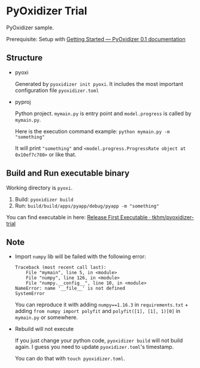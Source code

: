 # PyOxidizer Trial

PyOxidizer sample.

Prerequisite: Setup with [Getting Started — PyOxidizer 0.1 documentation](https://pyoxidizer.readthedocs.io/en/latest/getting_started.html#your-first-pyoxidizer-project)

## Structure

* pyoxi

    Generated by `pyoxidizer init pyoxi`. It includes the most important configuration file `pyoxidizer.toml`

* pyproj

    Python project. `mymain.py` is entry point and `model.progress` is called by `mymain.py`.

    Here is the execution command example: `python mymain.py -m "something"`

    It will print `"something"` and `<model.progress.ProgressRate object at 0x10ef7c780>` or like that.

## Build and Run executable binary
Working directory is `pyoxi`.

1. Build: `pyoxidizer build`
2. Run: `build/build/apps/pyapp/debug/pyapp -m "something"`

You can find executable in here: [Release First Executable · tkhm/pyoxidizer-trial](https://github.com/tkhm/pyoxidizer-trial/releases/tag/v0.0.1)


## Note

- Import `numpy` lib will be failed with the following error:

    ```
    Traceback (most recent call last):
        File "mymain", line 5, in <module>
        File "numpy", line 126, in <module>
        File "numpy.__config__", line 10, in <module>
    NameError: name '__file__' is not defined
    SystemError
    ```

    You can reproduce it with adding `numpy==1.16.3` in `requirements.txt` + adding `from numpy import polyfit` and `polyfit([1], [1], 1)[0]` in `mymain.py` or somewhere.

- Rebuild will not execute

    If you just change your python code, `pyoxidizer build` will not build again. I guess you need to update `pyoxidizer.toml`'s timestamp.

    You can do that with `touch pyoxidizer.toml`.
